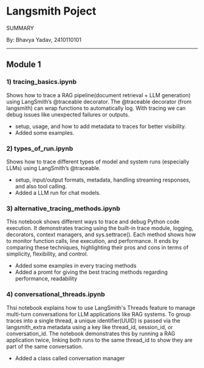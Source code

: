 # Langsmith Poject
SUMMARY

By: Bhavya Yadav, 2410110101

---

## Module 1
### 1) tracing_basics.ipynb
Shows how to trace a RAG pipeline(document retrieval + LLM generation) using LangSmith’s @traceable decorator.
The @traceable decorator (from langsmith) can wrap functions to automatically log.
With tracing we can debug issues like unexpected failures or outputs.
- setup, usage, and how to add metadata to traces for better visibility.
- Added some examples.

### 2) types_of_run.ipynb
Shows how to trace different types of model and system runs (especially LLMs) using LangSmith’s @traceable.
- setup, input/output formats, metadata, handling streaming responses, and also tool calling.
- Added a LLM run for chat models.


### 3) alternative_tracing_methods.ipynb
This notebook shows different ways to trace and debug Python code execution. It demonstrates tracing using the built-in trace module, logging, decorators, context managers, and sys.settrace(). 
Each method shows how to monitor function calls, line execution, and performance. It ends by comparing these techniques, highlighting their pros and cons in terms of simplicity, flexibility, and control.
- Added some examples in every tracing methods
- Added a promt for giving the best tracing methods regarding performance, readability


### 4) conversational_threads.ipynb
Thsi notebook explains how to use LangSmith's Threads feature to manage multi-turn conversations for LLM applications like RAG systems. To group traces into a single thread, a unique identifier(UUID) is passed via the langsmith_extra metadata using a key like thread_id, session_id, or conversation_id. The notebook demonstrates this by running a RAG application twice, linking both runs to the same thread_id to show they are part of the same conversation.
- Added a class called conversation manager
